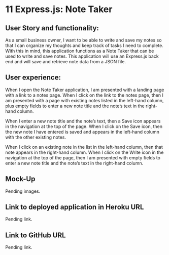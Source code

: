 # 11 Express.js: Note Taker

## User Story and functionality:
As a small business owner, I want to be able to write and save my notes so that I can organize my thoughts and keep track of tasks I need to complete. With this in mind, this application functions as a Note Taker that can be used to write and save notes. This application will use an Express.js back end and will save and retrieve note data from a JSON file.


## User experience:
When I open the Note Taker application, I am presented with a landing page with a link to a notes page. When I click on the link to the notes page, then I am presented with a page with existing notes listed in the left-hand column, plus empty fields to enter a new note title and the note’s text in the right-hand column.

When I enter a new note title and the note’s text, then a Save icon appears in the navigation at the top of the page. When I click on the Save icon, then the new note I have entered is saved and appears in the left-hand column with the other existing notes.

When I click on an existing note in the list in the left-hand column, then that note appears in the right-hand column. When I click on the Write icon in the navigation at the top of the page, then I am presented with empty fields to enter a new note title and the note’s text in the right-hand column.

## Mock-Up
Pending images.

## Link to deployed application in Heroku URL
Pending link.

## Link to GitHub URL
Pending link.